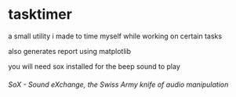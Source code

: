 # tasktimer
a small utility i made to time myself while working on certain tasks 

also generates report using matplotlib

you will need sox installed for the beep sound to play
  ###### SoX - Sound eXchange, the Swiss Army knife of audio manipulation
